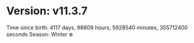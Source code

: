 # Version: v11.3.7
Time since birth: 4117 days, 98809 hours, 5928540 minutes, 355712400 seconds
Season: Winter ❄️
